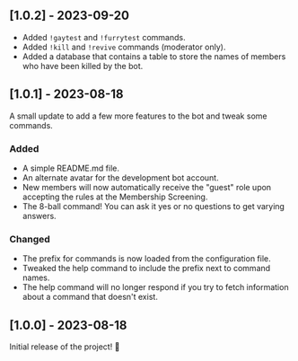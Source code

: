 ## [1.0.2] - 2023-09-20

- Added `!gaytest` and `!furrytest` commands.
- Added `!kill` and `!revive` commands (moderator only).
- Added a database that contains a table to store the names of members who have been killed by the bot.

## [1.0.1] - 2023-08-18

A small update to add a few more features to the bot and tweak some commands.

### Added

- A simple README.md file.
- An alternate avatar for the development bot account.
- New members will now automatically receive the "guest" role upon accepting the rules at the Membership Screening.
- The 8-ball command! You can ask it yes or no questions to get varying answers.

### Changed

- The prefix for commands is now loaded from the configuration file.
- Tweaked the help command to include the prefix next to command names.
- The help command will no longer respond if you try to fetch information about a command that doesn't exist.

## [1.0.0] - 2023-08-18
  
Initial release of the project! 🎉
